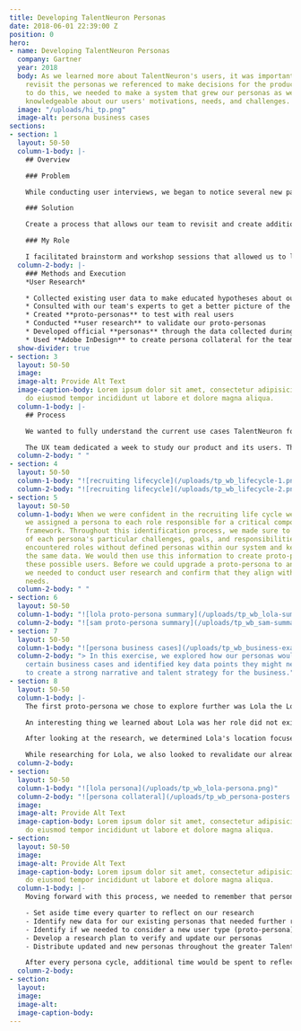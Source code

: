 ```yaml
---
title: Developing TalentNeuron Personas
date: 2018-06-01 22:39:00 Z
position: 0
hero:
- name: Developing TalentNeuron Personas
  company: Gartner
  year: 2018
  body: As we learned more about TalentNeuron's users, it was important for us to
    revisit the personas we referenced to make decisions for the product. In order
    to do this, we needed to make a system that grew our personas as we became more
    knowledgeable about our users' motivations, needs, and challenges.
  image: "/uploads/hi_tp.png"
  image-alt: persona business cases
sections:
- section: 1
  layout: 50-50
  column-1-body: |-
    ## Overview

    ### Problem

    While conducting user interviews, we began to notice several new patterns in our user base and some of our users' processes and motivations became clearer. We also discovered new sets of core users that we had not considered before. Because of this data, we needed to re-visit our personas so we could make sure we were making the right product decisions for all of our users.

    ### Solution

    Create a process that allows our team to revisit and create additional personas when we collect data in user research that gives us new and additive information about our users.

    ### My Role

    I facilitated brainstorm and workshop sessions that allowed us to learn and think critically about our users, developed proto-personas and identified key users we wanted to test and validate for, collected data on users through user research, and helped distribute updated personas across the TalentNeuron organization.
  column-2-body: |-
    ### Methods and Execution
    *User Research*

    * Collected existing user data to make educated hypotheses about our users
    * Consulted with our team's experts to get a better picture of the recruiting process as a whole
    * Created **proto-personas** to test with real users
    * Conducted **user research** to validate our proto-personas
    * Developed official **personas** through the data collected during our user research
    * Used **Adobe InDesign** to create persona collateral for the team to use when developing features for the product
  show-divider: true
- section: 3
  layout: 50-50
  image: 
  image-alt: Provide Alt Text
  image-caption-body: Lorem ipsum dolor sit amet, consectetur adipisicing elit, sed
    do eiusmod tempor incididunt ut labore et dolore magna aliqua.
  column-1-body: |-
    ## Process

    We wanted to fully understand the current use cases TalentNeuron focuses on and how they help our users before defining how we will develop our personas. To achieve this, we needed to analyze the full recruiting life cycle and identify when and why users use our data within this process.

    The UX team dedicated a week to study our product and its users. This process included a variety of workshops and brainstorming sessions that helped guide conversations. We brought in colleagues from across the TalentNeuron organization who gave their input on our analysis based on their expertise within the business. They allowed us to address the concepts we overlooked and gave us a better understanding of what other factors could be affecting our users. Many of these experts were from our Product, Data Science, Customer Support, and Customer Service teams.
  column-2-body: " "
- section: 4
  layout: 50-50
  column-1-body: "![recruiting lifecycle](/uploads/tp_wb_lifecycle-1.png)"
  column-2-body: "![recruiting lifecycle](/uploads/tp_wb_lifecycle-2.png)"
- section: 5
  layout: 50-50
  column-1-body: When we were confident in the recruiting life cycle we outlined,
    we assigned a persona to each role responsible for a critical component of the
    framework. Throughout this identification process, we made sure to keep track
    of each persona's particular challenges, goals, and responsibilities. We quickly
    encountered roles without defined personas within our system and kept track of
    the same data. We would then use this information to create proto-personas for
    these possible users. Before we could upgrade a proto-persona to an official persona,
    we needed to conduct user research and confirm that they align with the business'
    needs.
  column-2-body: " "
- section: 6
  layout: 50-50
  column-1-body: "![lola proto-persona summary](/uploads/tp_wb_lola-summary.png)"
  column-2-body: "![sam proto-persona summary](/uploads/tp_wb_sam-summary.png)"
- section: 7
  layout: 50-50
  column-1-body: "![persona business cases](/uploads/tp_wb_business-examples.png)"
  column-2-body: "> In this exercise, we explored how our personas would work through
    certain business cases and identified key data points they might need to acquire
    to create a strong narrative and talent strategy for the business."
- section: 8
  layout: 50-50
  column-1-body: |-
    The first proto-persona we chose to explore further was Lola the Location Optimizer (working title). We defined most of Lola's interactions in our platform around location-based questions: i.e., how much is this location going to cost, what are the demographics of the area, what is the population, and other like questions. We already encountered several users in previous user research sessions that fit her profile and her active presence in the platform identified her as a primary user. To learn more about Lola, we reached out to users who matched her profile and asked them questions. The goal of this was to gather data about how they work and what their goals and challenges were. We also walked them through user tests to identify any similar behaviors and thoughts that these users might have when completing a task for a goal. These exercises gave us direct insight into what their roles were within their organizations and what their workflows looked like. We would take this data and compare it to our proto-persona to determine its validity.

    An interesting thing we learned about Lola was her role did not exist in many organizations due to how relatively new it was in the overall HR structure. Many of the businesses that hired Lolas specifically were more data-driven with larger HR departments. She did exist in other organizations at different capacities, however. Lola was often someone with a data analyst background who transitioned into talent analytics and was responsible for several aspects of the talent side of the business. She would solve problems for location-specific questions but would also develop analyses for the roles and skills needed within the organization. It was for this reason that we ended up debating on what title and responsibility scope to give Lola.

    After looking at the research, we determined Lola's location focused use case valid and increased the importance of talent data needed within her process. We went through many iterations of her title initially and settled on Strategic Workforce Analyst due to her main goal: create a data-backed analysis that recommends the best locations to consider developing based on location, talent, and other factors.

    While researching for Lola, we also looked to revalidate our already defined personas. We crafted questions for user interviews around our existing dataset to test if it was still representative of our users. Additionally, much like Lola, we walked them through user testing to evaluate behaviors and thought patterns while testing out future features for the platform. We found that many of the goals and needs outlined in our personas were still accurate, but some of their profile information needed to be updated. For example, we pinpointed that our recruiter persona was much more tech-savvy than previously identified.
  column-2-body: 
- section: 
  layout: 50-50
  column-1-body: "![lola persona](/uploads/tp_wb_lola-persona.png)"
  column-2-body: "![persona collateral](/uploads/tp_wb_persona-posters.png)"
  image: 
  image-alt: Provide Alt Text
  image-caption-body: Lorem ipsum dolor sit amet, consectetur adipisicing elit, sed
    do eiusmod tempor incididunt ut labore et dolore magna aliqua.
- section: 
  layout: 50-50
  image: 
  image-alt: Provide Alt Text
  image-caption-body: Lorem ipsum dolor sit amet, consectetur adipisicing elit, sed
    do eiusmod tempor incididunt ut labore et dolore magna aliqua.
  column-1-body: |-
    Moving forward with this process, we needed to remember that personas are living documents that should grow as our users develop, so we need to assess them regularly. The process was as follows:

    - Set aside time every quarter to reflect on our research
    - Identify new data for our existing personas that needed further review, if any
    - Identify if we needed to consider a new user type (proto-persona)
    - Develop a research plan to verify and update our personas
    - Distribute updated and new personas throughout the greater TalentNeuron organization

    After every persona cycle, additional time would be spent to reflect on the process itself and identify any opportunities to improve it, whether it be to streamline the process more or add more data collection methods.
  column-2-body: 
- section: 
  layout: 
  image: 
  image-alt: 
  image-caption-body: 
---
```


